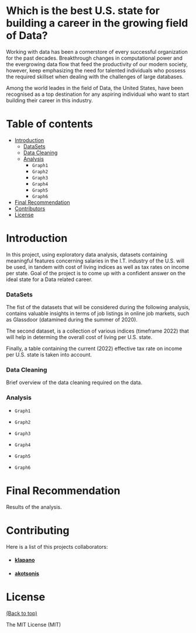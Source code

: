 # Which is the best U.S. state for building a career in the growing field of Data?

Working with data has been a cornerstore of every successful organization for the past decades. Breakthrough changes in computational
power and the evergrowing data flow that feed the productivity of our modern society, however, keep emphasizing the need for  talented individuals
who possess the required skillset when dealing with the challenges of large databases.

Among the world leades in the field of Data, the United States, have been recognised as a top destination for any aspiring individual who
want to start building their career in this industry.

# Table of contents

- [Introduction](#introduction)
  - [DataSets](#datasets)
  - [Data Cleaning](#data-cleaning)
  - [Analysis](#analysis)
    - `Graph1`
    - `Graph2`
    - `Graph3`
    - `Graph4`
    - `Graph5`
    - `Graph6`
- [Final Recommendation](#final-recommendation)
- [Contributors](#contributors)
- [License](#license)

# Introduction

In this project, using exploratory data analysis, datasets containing meaningful features concerning salaries in the I.T. industry of the U.S. will be
used, in tandem with cost of living indices as well as tax rates on income per state. Goal of the project is to come up with a confident answer on the ideal state
for a Data related career. 

### DataSets

The fist of the datasets that will be considered during the following analysis, contains valuable insights in terms of job listings in online job markets, such as Glassdoor (datamined during the summer of 2020).

The second dataset, is a collection of various indices (timeframe 2022) that will help in determing the overall cost of living per U.S. state.

Finally, a table containing the current (2022) effective tax rate on income per U.S. state is taken into account.

### Data Cleaning

  Brief overview of the data cleaning required on the data.

### Analysis

 - `Graph1`

 - `Graph2`

 - `Graph3`

 - `Graph4`

 - `Graph5`

 - `Graph6`


# Final Recommendation
 
 Results of the analysis.
 
# Contributing

Here is a list of this projects collaborators:
 - #### [klapano](https://github.com/klapano)
 - #### [akotsonis](https://github.com/akotsonis)

# License

[(Back to top)](#table-of-contents)

The MIT License (MIT) 

